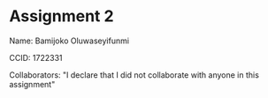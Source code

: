 # Assignment 2

Name: Bamijoko Oluwaseyifunmi 

CCID: 1722331

Collaborators: "I declare that I did not collaborate with anyone in this assignment"
